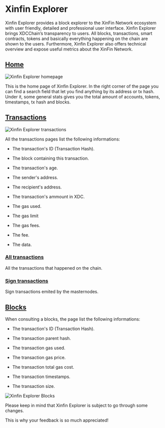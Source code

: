 ﻿# Xinfin Explorer

Xinfin Explorer provides a block explorer to the XinFin Network ecosystem with user friendly, detailed and professional user interface. 
Xinfin Explorer brings XDCChain’s transparency to users. 
All blocks, transactions, smart contracts, tokens and basically everything happening on the chain are shown to the users.
Furthermore, Xinfin Explorer also offers technical overview and expose useful metrics about the XinFin Network. 

## [Home](http://xinfin.network/#explorer)
      
![Xinfin Explorer homepage](/assets/Explorer1.png)

This is the home page of Xinfin Explorer.
In the right corner of the page you can find a search field that let you find anything by its address or tx hash.
Under it, some general stats gives you the total amount of accounts, tokens, timestamps, tx hash and blocks.

## [Transactions](https://scan.xinfin.org/txs)

![Xinfin Explorer transactions](/assets/Explorer2.png)

All the transactions pages list the following informations:

- The transaction's ID (Transaction Hash).

- The block containing this transaction.

- The transaction's age.

- The sender's address.

- The recipient's address.

- The transaction's ammount in XDC.

- The gas used.

- The gas limit

- The gas fees.

- The fee.

- The data.


### [All transactions](http://xinfin.network/#explorer)
All the transactions that happened on the chain.

### [Sign transactions](http://xinfin.network/#explorer)
Sign transactions emited by the masternodes.


## [Blocks](http://xinfin.network/#explorer)
When consulting a blocks, the page list the following informations:

- The transaction's ID (Transaction Hash).

- The transaction parent hash.

- The transaction gas used.

- The transaction gas price.

- The transaction total gas cost.

- The transaction timestamps.

- The transaction size.


![Xinfin Explorer Blocks](/assets/Explorer3.png)

Please keep in mind that Xinfin Explorer is subject to go through some changes.

This is why your feedback is so much appreciated!
